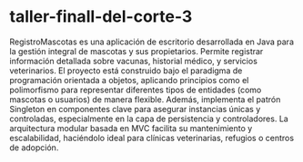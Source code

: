 # taller-finall-del-corte-3
RegistroMascotas es una aplicación de escritorio desarrollada en Java para la gestión integral de mascotas y sus propietarios. Permite registrar información detallada sobre vacunas, historial médico, y servicios veterinarios. El proyecto está construido bajo el paradigma de programación orientada a objetos, aplicando principios como el polimorfismo para representar diferentes tipos de entidades (como mascotas o usuarios) de manera flexible. Además, implementa el patrón Singleton en componentes clave para asegurar instancias únicas y controladas, especialmente en la capa de persistencia y controladores. La arquitectura modular basada en MVC facilita su mantenimiento y escalabilidad, haciéndolo ideal para clínicas veterinarias, refugios o centros de adopción.
